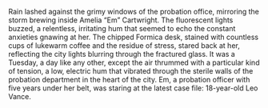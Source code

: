 Rain lashed against the grimy windows of the probation office, mirroring the storm brewing inside Amelia “Em” Cartwright.  The fluorescent lights buzzed, a relentless, irritating hum that seemed to echo the constant anxieties gnawing at her.  The chipped Formica desk, stained with countless cups of lukewarm coffee and the residue of stress, stared back at her, reflecting the city lights blurring through the fractured glass.  It was a Tuesday, a day like any other, except the air thrummed with a particular kind of tension, a low, electric hum that vibrated through the sterile walls of the probation department in the heart of the city.  Em, a probation officer with five years under her belt,  was staring at the latest case file:  18-year-old Leo Vance.
